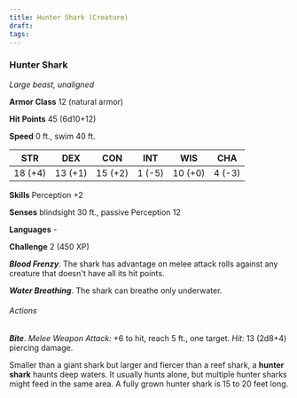```yaml
---
title: Hunter Shark (Creature)
draft: 
tags:
---
```


### Hunter Shark

*Large beast, unaligned*

**Armor Class** 12 (natural armor)

**Hit Points** 45 (6d10+12)

**Speed** 0 ft., swim 40 ft.

| STR     | DEX     | CON     | INT    | WIS     | CHA    |
|---------|---------|---------|--------|---------|--------|
| 18 (+4) | 13 (+1) | 15 (+2) | 1 (-5) | 10 (+0) | 4 (-3) |

**Skills** Perception +2

**Senses** blindsight 30 ft., passive Perception 12

**Languages** -

**Challenge** 2 (450 XP)

***Blood Frenzy***. The shark has advantage on melee attack rolls against any creature that doesn't have all its hit points.

***Water Breathing***. The shark can breathe only underwater.

###### Actions

***Bite***. *Melee Weapon Attack:* +6 to hit, reach 5 ft., one target. *Hit:* 13 (2d8+4) piercing damage.

Smaller than a giant shark but larger and fiercer than a reef shark, a **hunter shark** haunts deep waters. It usually hunts alone, but multiple hunter sharks might feed in the same area. A fully grown hunter shark is 15 to 20 feet long.